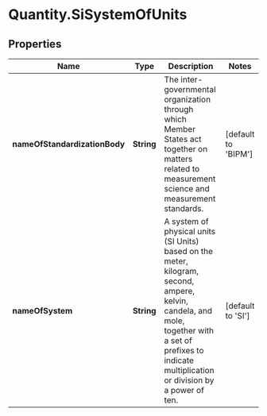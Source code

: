 # Quantity.SiSystemOfUnits

## Properties
Name | Type | Description | Notes
------------ | ------------- | ------------- | -------------
**nameOfStandardizationBody** | **String** | The inter-governmental organization through which Member States act together on matters related to measurement science and measurement standards. | [default to &#39;BIPM&#39;]
**nameOfSystem** | **String** | A system of physical units (SI Units) based on the meter, kilogram, second, ampere, kelvin, candela, and mole, together with a set of prefixes to indicate multiplication or division by a power of ten. | [default to &#39;SI&#39;]



